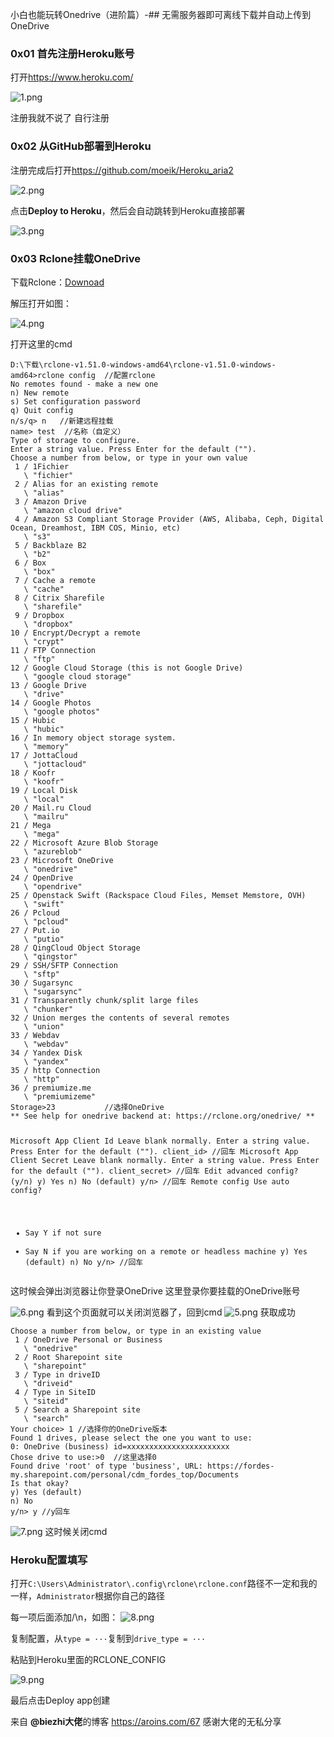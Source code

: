 <p>小白也能玩转Onedrive（进阶篇）-## 无需服务器即可离线下载并自动上传到OneDrive</p>
<!--more-->
<h3>0x01 首先注册Heroku账号</h3>
<p>打开<a href="https://www.heroku.com/#">https://www.heroku.com/</a></p>
<p><img src="https://ftp.bmp.ovh/imgs/2020/04/4eb32d6b0b205660.png" alt="1.png" /></p>
<p>注册我就不说了 自行注册</p>
<h3>0x02 从GitHub部署到Heroku</h3>
<p>注册完成后打开<a href="https://github.com/moeik/Heroku_aria2">https://github.com/moeik/Heroku_aria2</a></p>
<p><img src="https://ftp.bmp.ovh/imgs/2020/04/a7e912a08df7182c.png" alt="2.png" /></p>
<p>点击<strong>Deploy to Heroku</strong>，然后会自动跳转到Heroku直接部署</p>
<p><img src="https://wx1.sbimg.cn/2020/04/30/1462096260.png" alt="3.png" /></p>
<h3>0x03 Rclone挂载OneDrive</h3>
<p>下载Rclone：<a href="https://naiu.icu/%E8%BD%AF%E4%BB%B6/Windows/rclone-v1.51.0-windows-amd64.zip">Downoad</a></p>
<p>解压打开如图：</p>
<p><img src="https://ftp.bmp.ovh/imgs/2020/04/0916f71bcd936a16.png" alt="4.png" /></p>
<p>打开这里的cmd</p>
<pre><code>D:\下载\rclone-v1.51.0-windows-amd64\rclone-v1.51.0-windows-amd64&gt;rclone config  //配置rclone
No remotes found - make a new one
n) New remote
s) Set configuration password
q) Quit config
n/s/q&gt; n   //新建远程挂载
name&gt; test  //名称（自定义）
Type of storage to configure.
Enter a string value. Press Enter for the default (&quot;&quot;).
Choose a number from below, or type in your own value
 1 / 1Fichier
   \ &quot;fichier&quot;
 2 / Alias for an existing remote
   \ &quot;alias&quot;
 3 / Amazon Drive
   \ &quot;amazon cloud drive&quot;
 4 / Amazon S3 Compliant Storage Provider (AWS, Alibaba, Ceph, Digital Ocean, Dreamhost, IBM COS, Minio, etc)
   \ &quot;s3&quot;
 5 / Backblaze B2
   \ &quot;b2&quot;
 6 / Box
   \ &quot;box&quot;
 7 / Cache a remote
   \ &quot;cache&quot;
 8 / Citrix Sharefile
   \ &quot;sharefile&quot;
 9 / Dropbox
   \ &quot;dropbox&quot;
10 / Encrypt/Decrypt a remote
   \ &quot;crypt&quot;
11 / FTP Connection
   \ &quot;ftp&quot;
12 / Google Cloud Storage (this is not Google Drive)
   \ &quot;google cloud storage&quot;
13 / Google Drive
   \ &quot;drive&quot;
14 / Google Photos
   \ &quot;google photos&quot;
15 / Hubic
   \ &quot;hubic&quot;
16 / In memory object storage system.
   \ &quot;memory&quot;
17 / JottaCloud
   \ &quot;jottacloud&quot;
18 / Koofr
   \ &quot;koofr&quot;
19 / Local Disk
   \ &quot;local&quot;
20 / Mail.ru Cloud
   \ &quot;mailru&quot;
21 / Mega
   \ &quot;mega&quot;
22 / Microsoft Azure Blob Storage
   \ &quot;azureblob&quot;
23 / Microsoft OneDrive
   \ &quot;onedrive&quot;
24 / OpenDrive
   \ &quot;opendrive&quot;
25 / Openstack Swift (Rackspace Cloud Files, Memset Memstore, OVH)
   \ &quot;swift&quot;
26 / Pcloud
   \ &quot;pcloud&quot;
27 / Put.io
   \ &quot;putio&quot;
28 / QingCloud Object Storage
   \ &quot;qingstor&quot;
29 / SSH/SFTP Connection
   \ &quot;sftp&quot;
30 / Sugarsync
   \ &quot;sugarsync&quot;
31 / Transparently chunk/split large files
   \ &quot;chunker&quot;
32 / Union merges the contents of several remotes
   \ &quot;union&quot;
33 / Webdav
   \ &quot;webdav&quot;
34 / Yandex Disk
   \ &quot;yandex&quot;
35 / http Connection
   \ &quot;http&quot;
36 / premiumize.me
   \ &quot;premiumizeme&quot;
Storage&gt;23           //选择OneDrive
** See help for onedrive backend at: https://rclone.org/onedrive/ **

Microsoft App Client Id
Leave blank normally.
Enter a string value. Press Enter for the default (&quot;&quot;).
client_id&gt;   //回车
Microsoft App Client Secret
Leave blank normally.
Enter a string value. Press Enter for the default (&quot;&quot;).
client_secret&gt;  //回车
Edit advanced config? (y/n)
y) Yes
n) No (default)
y/n&gt;  //回车
Remote config
Use auto config?
 * Say Y if not sure
 * Say N if you are working on a remote or headless machine
y) Yes (default)
n) No
y/n&gt;  //回车</code></pre>
<p>这时候会弹出浏览器让你登录OneDrive
这里登录你要挂载的OneDrive账号</p>
<p><img src="https://ftp.bmp.ovh/imgs/2020/04/bea23a7443572cdd.png" alt="6.png" />
看到这个页面就可以关闭浏览器了，回到cmd
<img src="https://ftp.bmp.ovh/imgs/2020/04/3720c49f9927f54f.png" alt="5.png" />
获取成功</p>
<pre><code>Choose a number from below, or type in an existing value
 1 / OneDrive Personal or Business
   \ &quot;onedrive&quot;
 2 / Root Sharepoint site
   \ &quot;sharepoint&quot;
 3 / Type in driveID
   \ &quot;driveid&quot;
 4 / Type in SiteID
   \ &quot;siteid&quot;
 5 / Search a Sharepoint site
   \ &quot;search&quot;
Your choice&gt; 1 //选择你的OneDrive版本
Found 1 drives, please select the one you want to use:
0: OneDrive (business) id=xxxxxxxxxxxxxxxxxxxxxxx
Chose drive to use:&gt;0  //这里选择0
Found drive &#039;root&#039; of type &#039;business&#039;, URL: https://fordes-my.sharepoint.com/personal/cdm_fordes_top/Documents
Is that okay?
y) Yes (default)
n) No
y/n&gt; y //y回车</code></pre>
<p><img src="https://aroins.com/usr/uploads/2020/04/4045085468.png" alt="7.png" />
这时候关闭cmd</p>
<h3>Heroku配置填写</h3>
<p>打开<code>C:\Users\Administrator\.config\rclone\rclone.conf</code>路径不一定和我的一样，<code>Administrator</code>根据你自己的路径</p>
<p>每一项后面添加/\n，如图：
<img src="https://aroins.com/usr/uploads/2020/04/2286006289.png" alt="8.png" /></p>
<p>复制配置，从<code>type = ···</code>复制到<code>drive_type = ···</code></p>
<p>粘贴到Heroku里面的RCLONE_CONFIG</p>
<p><img src="https://aroins.com/usr/uploads/2020/04/2794326387.png" alt="9.png" /></p>
<p>最后点击Deploy app创建</p>
<p>来自 <strong>@biezhi大佬</strong>的博客 <a href="https://aroins.com/67">https://aroins.com/67</a>
感谢大佬的无私分享</p>
